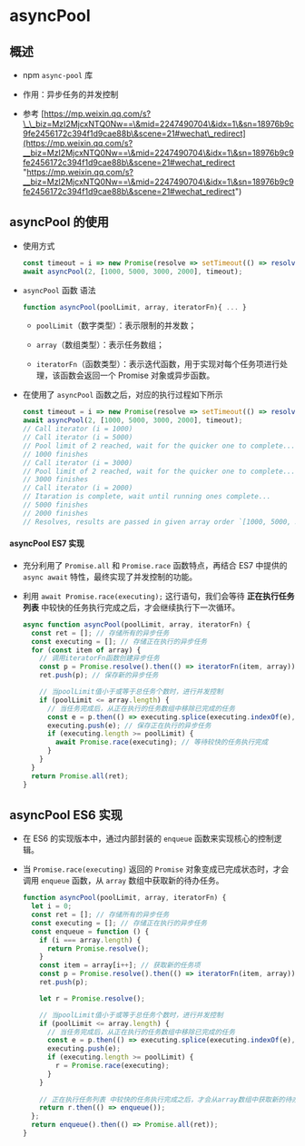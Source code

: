 # asyncPool

## 概述

*   npm `async-pool` 库

*   作用：异步任务的并发控制

*   参考 [https://mp.weixin.qq.com/s?\_\_biz=MzI2MjcxNTQ0Nw==\&mid=2247490704\&idx=1\&sn=18976b9c9fe2456172c394f1d9cae88b\&scene=21#wechat\_redirect](https://mp.weixin.qq.com/s?__biz=MzI2MjcxNTQ0Nw==\&mid=2247490704\&idx=1\&sn=18976b9c9fe2456172c394f1d9cae88b\&scene=21#wechat_redirect "https://mp.weixin.qq.com/s?__biz=MzI2MjcxNTQ0Nw==\&mid=2247490704\&idx=1\&sn=18976b9c9fe2456172c394f1d9cae88b\&scene=21#wechat_redirect")

## asyncPool 的使用

*   使用方式

    ```javascript
    const timeout = i => new Promise(resolve => setTimeout(() => resolve(i), i));
    await asyncPool(2, [1000, 5000, 3000, 2000], timeout);
    ```

*   `asyncPool` 函数 语法

    ```javascript
    function asyncPool(poolLimit, array, iteratorFn){ ... }
    ```

    *   `poolLimit`（数字类型）：表示限制的并发数；

    *   `array`（数组类型）：表示任务数组；

    *   `iteratorFn`（函数类型）：表示迭代函数，用于实现对每个任务项进行处理，该函数会返回一个 Promise 对象或异步函数。

*   在使用了 `asyncPool` 函数之后，对应的执行过程如下所示

    ```javascript
    const timeout = i => new Promise(resolve => setTimeout(() => resolve(i), i));
    await asyncPool(2, [1000, 5000, 3000, 2000], timeout);
    // Call iterator (i = 1000)
    // Call iterator (i = 5000)
    // Pool limit of 2 reached, wait for the quicker one to complete...
    // 1000 finishes
    // Call iterator (i = 3000)
    // Pool limit of 2 reached, wait for the quicker one to complete...
    // 3000 finishes
    // Call iterator (i = 2000)
    // Itaration is complete, wait until running ones complete...
    // 5000 finishes
    // 2000 finishes
    // Resolves, results are passed in given array order `[1000, 5000, 3000, 2000]`.
    ```

#### asyncPool ES7 实现

*   充分利用了 `Promise.all` 和 `Promise.race` 函数特点，再结合 ES7 中提供的 `async await` 特性，最终实现了并发控制的功能。

*   利用 `await Promise.race(executing);` 这行语句，我们会等待 **正在执行任务列表** 中较快的任务执行完成之后，才会继续执行下一次循环。

    ```javascript
    async function asyncPool(poolLimit, array, iteratorFn) {
      const ret = []; // 存储所有的异步任务
      const executing = []; // 存储正在执行的异步任务
      for (const item of array) {
        // 调用iteratorFn函数创建异步任务
        const p = Promise.resolve().then(() => iteratorFn(item, array));
        ret.push(p); // 保存新的异步任务

        // 当poolLimit值小于或等于总任务个数时，进行并发控制
        if (poolLimit <= array.length) {
          // 当任务完成后，从正在执行的任务数组中移除已完成的任务
          const e = p.then(() => executing.splice(executing.indexOf(e), 1));
          executing.push(e); // 保存正在执行的异步任务
          if (executing.length >= poolLimit) {
            await Promise.race(executing); // 等待较快的任务执行完成
          }
        }
      }
      return Promise.all(ret);
    }
    ```

## asyncPool ES6 实现

*   在 ES6 的实现版本中，通过内部封装的 `enqueue` 函数来实现核心的控制逻辑。

*   当 `Promise.race(executing)` 返回的 `Promise` 对象变成已完成状态时，才会调用 `enqueue` 函数，从 `array` 数组中获取新的待办任务。

    ```javascript
    function asyncPool(poolLimit, array, iteratorFn) {
      let i = 0;
      const ret = []; // 存储所有的异步任务
      const executing = []; // 存储正在执行的异步任务
      const enqueue = function () {
        if (i === array.length) {
          return Promise.resolve();
        }
        const item = array[i++]; // 获取新的任务项
        const p = Promise.resolve().then(() => iteratorFn(item, array));
        ret.push(p);

        let r = Promise.resolve();

        // 当poolLimit值小于或等于总任务个数时，进行并发控制
        if (poolLimit <= array.length) {
          // 当任务完成后，从正在执行的任务数组中移除已完成的任务
          const e = p.then(() => executing.splice(executing.indexOf(e), 1));
          executing.push(e);
          if (executing.length >= poolLimit) {
            r = Promise.race(executing); 
          }
        }
     
        // 正在执行任务列表 中较快的任务执行完成之后，才会从array数组中获取新的待办任务
        return r.then(() => enqueue());
      };
      return enqueue().then(() => Promise.all(ret));
    }
    ```
